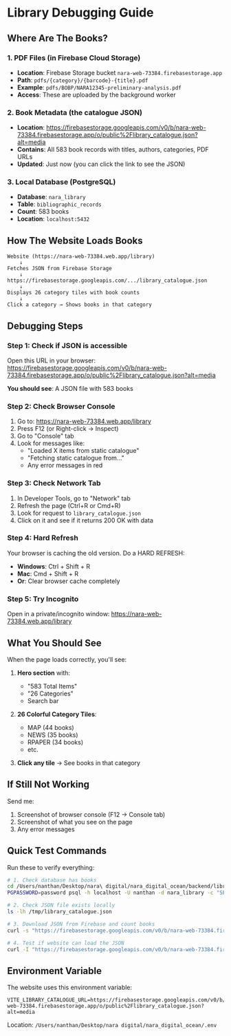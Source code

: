 # Library Debugging Guide

## Where Are The Books?

### 1. **PDF Files** (in Firebase Cloud Storage)
- **Location**: Firebase Storage bucket `nara-web-73384.firebasestorage.app`
- **Path**: `pdfs/{category}/{barcode}-{title}.pdf`
- **Example**: `pdfs/BOBP/NARA12345-preliminary-analysis.pdf`
- **Access**: These are uploaded by the background worker

### 2. **Book Metadata** (the catalogue JSON)
- **Location**: https://firebasestorage.googleapis.com/v0/b/nara-web-73384.firebasestorage.app/o/public%2Flibrary_catalogue.json?alt=media
- **Contains**: All 583 book records with titles, authors, categories, PDF URLs
- **Updated**: Just now (you can click the link to see the JSON)

### 3. **Local Database** (PostgreSQL)
- **Database**: `nara_library`
- **Table**: `bibliographic_records`
- **Count**: 583 books
- **Location**: `localhost:5432`

## How The Website Loads Books

```
Website (https://nara-web-73384.web.app/library)
    ↓
Fetches JSON from Firebase Storage
    ↓
https://firebasestorage.googleapis.com/.../library_catalogue.json
    ↓
Displays 26 category tiles with book counts
    ↓
Click a category → Shows books in that category
```

## Debugging Steps

### Step 1: Check if JSON is accessible
Open this URL in your browser:
https://firebasestorage.googleapis.com/v0/b/nara-web-73384.firebasestorage.app/o/public%2Flibrary_catalogue.json?alt=media

**You should see**: A JSON file with 583 books

### Step 2: Check Browser Console
1. Go to: https://nara-web-73384.web.app/library
2. Press F12 (or Right-click → Inspect)
3. Go to "Console" tab
4. Look for messages like:
   - "Loaded X items from static catalogue"
   - "Fetching static catalogue from..."
   - Any error messages in red

### Step 3: Check Network Tab
1. In Developer Tools, go to "Network" tab
2. Refresh the page (Ctrl+R or Cmd+R)
3. Look for request to `library_catalogue.json`
4. Click on it and see if it returns 200 OK with data

### Step 4: Hard Refresh
Your browser is caching the old version. Do a HARD REFRESH:
- **Windows**: Ctrl + Shift + R
- **Mac**: Cmd + Shift + R
- **Or**: Clear browser cache completely

### Step 5: Try Incognito
Open in a private/incognito window:
https://nara-web-73384.web.app/library

## What You Should See

When the page loads correctly, you'll see:

1. **Hero section** with:
   - "583 Total Items"
   - "26 Categories"
   - Search bar

2. **26 Colorful Category Tiles**:
   - MAP (44 books)
   - NEWS (35 books)
   - RPAPER (34 books)
   - etc.

3. **Click any tile** → See books in that category

## If Still Not Working

Send me:
1. Screenshot of browser console (F12 → Console tab)
2. Screenshot of what you see on the page
3. Any error messages

## Quick Test Commands

Run these to verify everything:

```bash
# 1. Check database has books
cd /Users/nanthan/Desktop/nara\ digital/nara_digital_ocean/backend/library-api
PGPASSWORD=password psql -h localhost -U nanthan -d nara_library -c "SELECT COUNT(*) FROM bibliographic_records;"

# 2. Check JSON file exists locally
ls -lh /tmp/library_catalogue.json

# 3. Download JSON from Firebase and count books
curl -s "https://firebasestorage.googleapis.com/v0/b/nara-web-73384.firebasestorage.app/o/public%2Flibrary_catalogue.json?alt=media" | grep -o '"id"' | wc -l

# 4. Test if website can load the JSON
curl -I "https://firebasestorage.googleapis.com/v0/b/nara-web-73384.firebasestorage.app/o/public%2Flibrary_catalogue.json?alt=media"
```

## Environment Variable

The website uses this environment variable:
```
VITE_LIBRARY_CATALOGUE_URL=https://firebasestorage.googleapis.com/v0/b/nara-web-73384.firebasestorage.app/o/public%2Flibrary_catalogue.json?alt=media
```

Location: `/Users/nanthan/Desktop/nara digital/nara_digital_ocean/.env`
